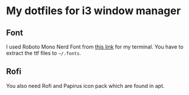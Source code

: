 # My dotfiles for i3 window manager

## Font
I used Roboto Mono Nerd Font from [this link](https://github.com/ryanoasis/nerd-fonts/releases/download/v3.0.2/RobotoMono.zip) for my terminal. You have to extract the ttf files to `~/.fonts`.

## Rofi
You also need Rofi and Papirus icon pack which are found in apt.